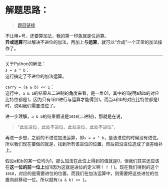 # 解题思路：
>[题目链接](https://leetcode.com/problems/sum-of-two-integers/description/)

不让用+号，还要算加法，我的第一印象就是位运算。  
**异或运算**可以解决不进位的加法，再加上**与运算**，就可以“合成”一个正常的加法操作了。

---
关于Python的解法：  
`s = a ^ b`：  
这行搞定了不进位的加法运算。  

`carry = (a & b) << 1`：  
这行中，`a & b`的结果从二进制的角度来看，是一堆01，其中的1说明a和b的对应比特位都是1，因为只有1和1进行与运算才能得到1。而当a和b的对应比特位都是1时，说明我们需要进位了。  

进一步理解，`a & b`的结果假设是`1010`(二进制)，那就是在说，
>“此处进位，此处不进位，此处进位，此处不进位”，

再进一步想，之前的不进位加法运算，即`s = a ^ b`，是该进位的时候没有进位。所以我们现在要做的就是，找到所有该进位的位置，然后把没进位造成了误差给补上。  

假设a和b的某一位均为1，那么加法在此位上得到的值就是0，但我们其实还应该在**这一位的前一位上**加1(因为这就是进位的定义啊！！！)。现在我们得到的这个`1010`，对应的是需要进位的位置，而我们在加法运算中，则需要把这些进位的位置向前移动一位。所以就有`(a & b) << 1`。